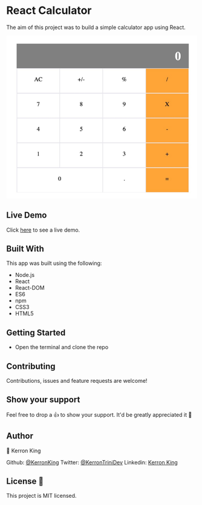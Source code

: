 # React Calculator

The aim of this project was to build a simple calculator app using React.

<p align="center">
  <img src="public/screencap.jpg">
</p>

## Live Demo

Click [here](https://kerron-king-calculator.herokuapp.com/) to see a live demo.

## Built With

This app was built using the following:
- Node.js
- React
- React-DOM
- ES6
- npm
- CSS3
- HTML5

## Getting Started

* Open the terminal and clone the repo

## Contributing

Contributions, issues and feature requests are welcome!

## Show your support

Feel free to drop a :+1: to show your support. It'd be greatly appreciated it :pray:

## Author

:bust_in_silhouette: Kerron King

Github: [@KerronKing](https://github.com/KerronKing)
Twitter: [@KerronTriniDev](https://twitter.com/kerrontrinidev)
Linkedin: [Kerron King](linkedin.com/in/kerron-king-53912516a)

## License :memo:

This project is MIT licensed.
